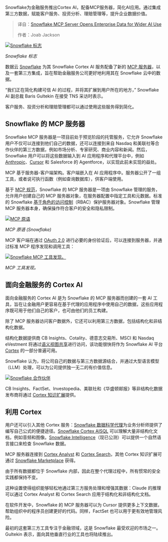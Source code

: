 
<!--
title: Snowflake MCP 服务器：开放企业数据，赋能AI普及
cover: https://cdn.thenewstack.io/media/2025/07/e4bf8760-snowflake-25.jpg
summary: Snowflake为金融服务推出Cortex AI，配备MCP服务器，简化AI应用。通过集成第三方数据，赋能客户服务、投资分析、理赔管理等，提升企业数据价值。
-->

Snowflake为金融服务推出Cortex AI，配备MCP服务器，简化AI应用。通过集成第三方数据，赋能客户服务、投资分析、理赔管理等，提升企业数据价值。

> 译自：[Snowflake MCP Server Opens Enterprise Data for Wider AI Use](https://thenewstack.io/snowflake-mcp-server-opens-enterprise-data-for-wider-ai-use/)
> 
> 作者：Joab Jackson

[![Snowflake 标志](https://cdn.thenewstack.io/media/2025/10/9918c534-snowflake-300x225.png)](https://cdn.thenewstack.io/media/2025/10/9918c534-snowflake-300x225.png)

*Snowflake 标志*

数据云 [Snowflake](https://www.snowflake.com/?utm_content=inline+mention) 为其 Snowflake Cortex AI 服务配备了新的 [MCP 服务器](https://thenewstack.io/10-mcp-servers-for-frontend-developers/)，以及一套第三方集成，旨在帮助金融服务公司更好地利用其在 Snowflake 云中的数据。

“我们正在简化构建可信 AI 的过程，并将其扩展到用户所在的地方，” Snowflake AI 副总裁 Baris Gultekin 在接受 TNS 采访时表示。

客户服务、投资分析和理赔管理都可以通过使用这些服务得到简化。

## Snowflake 的 MCP 服务器

Snowflake MCP 服务器是一项目前处于预览阶段的托管服务，它允许 Snowflake 用户不仅可以连接到他们自己的数据，还可以连接到来自 Nasdaq 和美联社等合作伙伴的第三方数据，例如市场分析、专家研究、商业内容和新闻。然后，Snowflake 用户可以将这些数据输入到 AI 应用程序和代理平台中，例如 [Anthropic](https://thenewstack.io/anthropic-launches-claude-sonnet-4-5/)、[Cursor](https://thenewstack.io/install-cursor-and-learn-programming-with-ai-help/) 和 Salesforce 的 Agentforce，以实现此前未实现的益处。

MCP 基于服务器-客户端架构。客户端嵌入在 AI 应用程序中。服务器公开了一组工具，或者说可执行函数（例如查询数据库），供客户端使用。

基于 [MCP 规范](https://thenewstack.io/model-context-protocol-bridges-llms-to-the-apps-they-need/)，Snowflake 的 MCP 服务器是一项由 Snowflake 管理的服务，允许用户创建自己的 MCP 服务器对象，在服务器配置中指定工具和元数据。标准的 Snowflake [基于角色的访问控制](https://thenewstack.io/three-realistic-approaches-to-kubernetes-rbac/)（RBAC）保护服务器对象。Snowflake 管理 MCP 服务器本身，确保操作符合客户的安全和隐私限制。

[![MCP 原语](https://cdn.thenewstack.io/media/2025/10/b2ded806-mcp-primitives.png)](https://cdn.thenewstack.io/media/2025/10/b2ded806-mcp-primitives.png) 

*MCP 原语 (Snowflake)*

MCP 客户端在通过 [OAuth 2.0](https://docs.snowflake.com/en/user-guide/oauth-snowflake-overview) 进行必要的身份验证后，可以连接到服务器，并通过标准 MCP 程序发现和调用工具：

[![Snowflake MCP 工具发现。](https://cdn.thenewstack.io/media/2025/10/43ca2f96-snowflake-mcp-discovery.png)](https://cdn.thenewstack.io/media/2025/10/43ca2f96-snowflake-mcp-discovery.png) 

*MCP 工具发现。*

## 面向金融服务的 Cortex AI

面向金融服务的 Cortex AI 是为 Snowflake 的 MCP 服务器而创建的一套 AI 工具，旨在让金融用户更容易在基于代理的应用程序中使用自己的数据，这些应用程序既可用于他们自己的客户，也可由他们的员工构建。

除了 MCP 服务器访问客户数据外，它还可以利用第三方数据，包括结构化和非结构化数据。

结构化数据提供商 CB Insights、Cotality、德意志交易所、MSCI 和 Nasdaq eVestment 将通过[语义视图共享](https://docs.snowflake.com/en/user-guide/views-semantic/semantic-view-sharing)进行访问，该功能很快将作为 Snowflake AI 平台 [Cortex](https://thenewstack.io/stack-overflow-on-snowflake-cortex-answers-without-attitude/) 的一部分普遍可用。

Snowflake 认为，将公司自己的数据与第三方数据源结合，并通过大型语言模型（LLM）处理，可以为公司提供独一无二的有价值信息。

[![Snowflake 合作伙伴](https://cdn.thenewstack.io/media/2025/10/604af955-snowflake-partners.png)](https://cdn.thenewstack.io/media/2025/10/604af955-snowflake-partners.png)

CB Insights、FactSet、Investopedia、美联社和《华盛顿邮报》等非结构化数据发布商将通过 [Cortex 知识扩展](https://www.snowflake.com/en/blog/easy-button-context-rich-ai-agents/)提供。

## 利用 Cortex

用户还可以引入其他 Cortex 服务：[Snowflake 数据科学代理](https://www.snowflake.com/en/news/press-releases/snowflake-intelligence-and-data-science-agent-deliver-the-next-frontier-of-data-agents-for-enterprise-ai-and-ml/)为业务分析师提供了编写自己公式的便捷途径。[Snowflake Cortex AISQL](https://www.snowflake.com/en/blog/ai-sql-query-language/) 可以理解大量非结构化文档，例如音频和图像。[Snowflake Intelligence](https://www.youtube.com/watch?v=va-l7sYp3OA)（现已公测）可以提供一个自然语言接口来检查 Snowflake 数据。

MCP 服务器连接到 [Cortex Analyst](https://docs.snowflake.com/en/user-guide/snowflake-cortex/cortex-analyst) 和 [Cortex Search](https://docs.snowflake.com/en/user-guide/snowflake-cortex/cortex-search/cortex-search-overview)，其他 Cortex 知识扩展可通过 [Snowflake Marketplace](https://www.snowflake.com/en/product/features/marketplace/) 获得。

由于所有数据都位于 Snowflake 内部，因此在整个代理过程中，所有惯常的安全实践都保持不变。

这种设置使得组织能够轻松地通过第三方服务处理和增强其数据：Claude 的推理可以通过 Cortex Analyst 和 Cortex Search 应用于结构化和非结构化文档。

在软件开发中，Snowflake 的 MCP 服务器可以为 Cursor 提供更多上下文数据，帮助组织中的程序员创建更好的代码。同样，FactSet 也可以用于更有效地管理风险。

最初的这套第三方工具专注于金融领域，这是 Snowflake 最受欢迎的市场之一。Gultekin 表示，面向其他垂直行业的工具也将陆续推出。